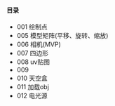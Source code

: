 #### 目录
- 001 绘制点
- 005 模型矩阵(平移、旋转、缩放)
- 006 相机(MVP)
- 007 四边形
- 008 uv贴图
- 009
- 010 天空盒
- 011 加载obj
- 012 电光源
